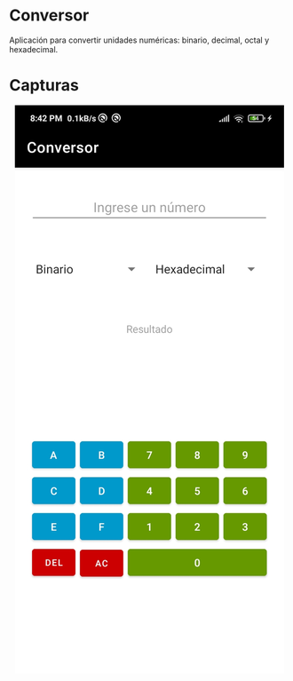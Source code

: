 # Conversor

Aplicación para convertir unidades numéricas: binario, decimal, octal y hexadecimal.

# Capturas

<p align="center">
    <img src="img/img_01.jpg" />
</p>